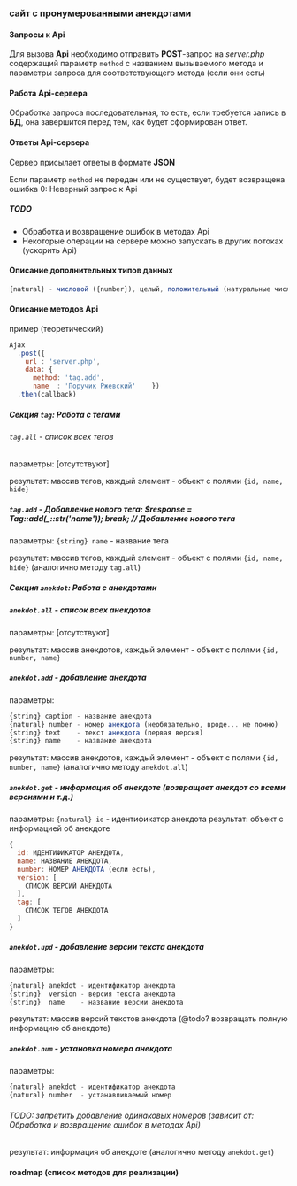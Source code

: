 ### сайт с пронумерованными анекдотами

#### Запросы к Api
Для вызова __Api__ необходимо отправить __POST__-запрос на _server.php_ содержащий параметр `method` с названием вызываемого метода и параметры запроса для соответствующего метода (если они есть)

#### Работа Api-сервера
Обработка запроса последовательная, то есть, если требуется запись в __БД__, она завершится перед тем, как будет сформирован ответ.

#### Ответы Api-сервера
Сервер присылает ответы в формате __JSON__

Если параметр `method` не передан или не существует, будет возвращена ошибка 0: Неверный запрос к Api

##### TODO
* Обработка и возвращение ошибок в методах Api
* Некоторые операции на сервере можно запускать в других потоках (ускорить Api)

#### Описание дополнительных типов данных
```javascript
{natural} - числовой ({number}), целый, положительный (натуральные числа)
```

#### Описание методов Api
пример (теоретический)
```javascript
Ajax
  .post({
    url : 'server.php',
    data: {
      method: 'tag.add',
      name  : 'Поручик Ржевский'    })
  .then(callback)
```

##### Секция `tag`: Работа с тегами
###### `tag.all` - список всех тегов
параметры: [отсутствуют]

результат: массив тегов, каждый элемент - объект с полями `{id, name, hide}`

##### `tag.add` - Добавление нового тега: $response = Tag::add(_::str('name'));   break; // Добавление нового тега
параметры: `{string} name` - название тега

результат: массив тегов, каждый элемент - объект с полями `{id, name, hide}` (аналогично методу `tag.all`)

##### Секция `anekdot`: Работа с анекдотами
##### `anekdot.all` - список всех анекдотов
параметры: [отсутствуют]

результат: массив анекдотов, каждый элемент - объект с полями `{id, number, name}`

##### `anekdot.add` - добавление анекдота
параметры:  
```javascript
{string} caption - название анекдота
{natural} number - номер анекдота (необязательно, вроде... не помню)
{string} text    - текст анекдота (первая версия)
{string} name    - название анекдота
```

результат: массив анекдотов, каждый элемент - объект с полями `{id, number, name}` (аналогично методу `anekdot.all`)

##### `anekdot.get` - информация об анекдоте (возвращает анекдот со всеми версиями и т.д.)
параметры: `{natural} id` - идентификатор анекдота
результат: объект с информацией об анекдоте
```javascript
{
  id: ИДЕНТИФИКАТОР АНЕКДОТА,
  name: НАЗВАНИЕ АНЕКДОТА,
  number: НОМЕР АНЕКДОТА (если есть),
  version: [
    СПИСОК ВЕРСИЙ АНЕКДОТА
  ],
  tag: [
    СПИСОК ТЕГОВ АНЕКДОТА
  ]
}
```

##### `anekdot.upd` - добавление версии текста анекдота
параметры:
```javascript
{natural} anekdot - идентификатор анекдота
{string}  version - версия текста анекдота
{string}  name    - название версии анекдота
```

результат: массив версий текстов анекдота (@todo? возвращать полную информацию об анекдоте)

##### `anekdot.num` - установка номера анекдота
параметры:
```javascript
{natural} anekdot - идентификатор анекдота
{natural} number  - устанавливаемый номер
```

###### TODO: запретить добавление одинаковых номеров (зависит от: Обработка и возвращение ошибок в методах Api)

результат: информация об анекдоте (аналогично методу `anekdot.get`)

#### roadmap (список методов для реализации)

